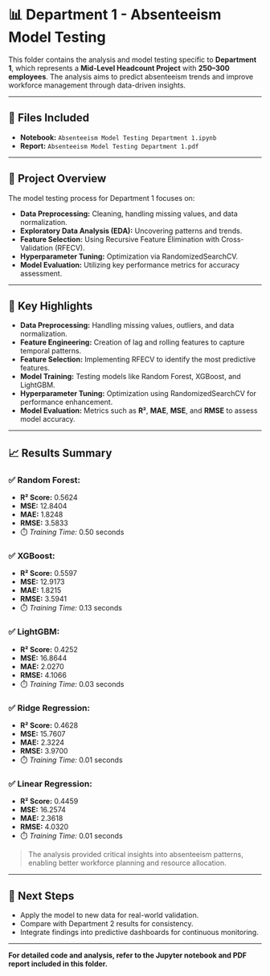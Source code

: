 # 📊 Department 1 - Absenteeism Model Testing

This folder contains the analysis and model testing specific to **Department 1**, which represents a **Mid-Level Headcount Project** with **250–300 employees**. The analysis aims to predict absenteeism trends and improve workforce management through data-driven insights.

---

## 📒 Files Included
- **Notebook:** `Absenteeism Model Testing Department 1.ipynb`
- **Report:** `Absenteeism Model Testing Department 1.pdf`

---

## 🧪 Project Overview

The model testing process for Department 1 focuses on:
- **Data Preprocessing:** Cleaning, handling missing values, and data normalization.
- **Exploratory Data Analysis (EDA):** Uncovering patterns and trends.
- **Feature Selection:** Using Recursive Feature Elimination with Cross-Validation (RFECV).
- **Hyperparameter Tuning:** Optimization via RandomizedSearchCV.
- **Model Evaluation:** Utilizing key performance metrics for accuracy assessment.

---

## 🔑 Key Highlights

- **Data Preprocessing:** Handling missing values, outliers, and data normalization.
- **Feature Engineering:** Creation of lag and rolling features to capture temporal patterns.
- **Feature Selection:** Implementing RFECV to identify the most predictive features.
- **Model Training:** Testing models like Random Forest, XGBoost, and LightGBM.
- **Hyperparameter Tuning:** Optimization using RandomizedSearchCV for performance enhancement.
- **Model Evaluation:** Metrics such as **R²**, **MAE**, **MSE**, and **RMSE** to assess model accuracy.

---

## 📈 Results Summary

### ✅ **Random Forest:**  
- **R² Score:** 0.5624  
- **MSE:** 12.8404  
- **MAE:** 1.8248  
- **RMSE:** 3.5833  
- ⏱️ *Training Time:* 0.50 seconds  

### ✅ **XGBoost:**  
- **R² Score:** 0.5597  
- **MSE:** 12.9173  
- **MAE:** 1.8215  
- **RMSE:** 3.5941  
- ⏱️ *Training Time:* 0.13 seconds  

### ✅ **LightGBM:**  
- **R² Score:** 0.4252  
- **MSE:** 16.8644  
- **MAE:** 2.0270  
- **RMSE:** 4.1066  
- ⏱️ *Training Time:* 0.03 seconds  

### ✅ **Ridge Regression:**  
- **R² Score:** 0.4628  
- **MSE:** 15.7607  
- **MAE:** 2.3224  
- **RMSE:** 3.9700  
- ⏱️ *Training Time:* 0.01 seconds  

### ✅ **Linear Regression:**  
- **R² Score:** 0.4459  
- **MSE:** 16.2574  
- **MAE:** 2.3618  
- **RMSE:** 4.0320  
- ⏱️ *Training Time:* 0.01 seconds  

> The analysis provided critical insights into absenteeism patterns, enabling better workforce planning and resource allocation.

---

## 🚀 Next Steps

- Apply the model to new data for real-world validation.
- Compare with Department 2 results for consistency.
- Integrate findings into predictive dashboards for continuous monitoring.

---

**For detailed code and analysis, refer to the Jupyter notebook and PDF report included in this folder.**
